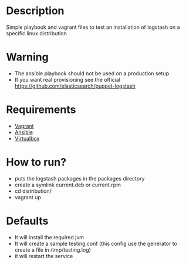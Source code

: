 # Description
Simple playbook and vagrant files to test an installation of logstash on a specific linux distribution

# Warning
- The ansible playbook should not be used on a production setup
- If you want real provisioning see the official https://github.com/elasticsearch/puppet-logstash

# Requirements
- [Vagrant](http://vagrantup.com)
- [Ansible](http://ansibleworks.com)
- [Virtualbox](http://virtualbox.org)

# How to run?
- puts the logstash packages in the packages directory
- create a symlink current.deb or current.rpm
- cd distribution/
- vagrant up

# Defaults
- It will install the required jvm
- It will create a sample testing.conf (this config use the generator to create a file in /tmp/testing.log)
- it will restart the service

